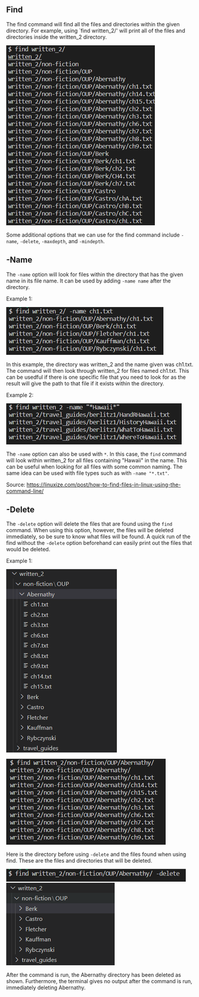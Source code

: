 ## Find
The find command will find all the files and directories within the given directory. For example, using `find written_2/' will print all of the files and directories inside the written_2 directory.

![find example](https://github.com/jliu0140/cse15l-lab-reports/blob/main/report3/find.PNG?raw=true)

Some additional options that we can use for the find command include `-name`, `-delete`, `-maxdepth`, and `-mindepth`.

## -Name
The `-name` option will look for files within the directory that has the given name in its file name. It can be used by adding `-name name` after the directory.

Example 1:

![-name ex1](https://github.com/jliu0140/cse15l-lab-reports/blob/main/report3/-name%20example.PNG?raw=true)

In this example, the directory was written_2 and the name given was ch1.txt. The command will then look through written_2 for files named ch1.txt. This can be usedful if there is one specific file that you need to look for as the result will give the path to that file if it exists within the directory.

Example 2:

![name ex2](https://github.com/jliu0140/cse15l-lab-reports/blob/main/report3/name%20example2.PNG?raw=true)

The `-name` option can also be used with `*`. In this case, the `find` command will look within written_2 for all files containing "Hawaii" in the name. This can be useful when looking for all files with some common naming. The same idea can be used with file types such as with `-name "*.txt"`.

Source: https://linuxize.com/post/how-to-find-files-in-linux-using-the-command-line/

## -Delete
The `-delete` option will delete the files that are found using the `find` command. When using this option, however, the files will be deleted immediately, so be sure to know what files will be found. A quick run of the find without the `-delete` option beforehand can easily print out the files that would be deleted.

Example 1:

![delete before](https://github.com/jliu0140/cse15l-lab-reports/blob/main/report3/delete%20before.PNG?raw=true)

![files deleted](https://github.com/jliu0140/cse15l-lab-reports/blob/main/report3/files%20deleted.PNG?raw=true)

Here is the directory before using `-delete` and the files found when using find. These are the files and directories that will be deleted.

![delete](https://github.com/jliu0140/cse15l-lab-reports/blob/main/report3/delete.PNG?raw=true)
![delete](https://github.com/jliu0140/cse15l-lab-reports/blob/main/report3/delete%20after.PNG?raw=true)

After the command is run, the Abernathy directory has been deleted as shown. Furthermore, the terminal gives no output after the command is run, immediately deleting Abernathy.
